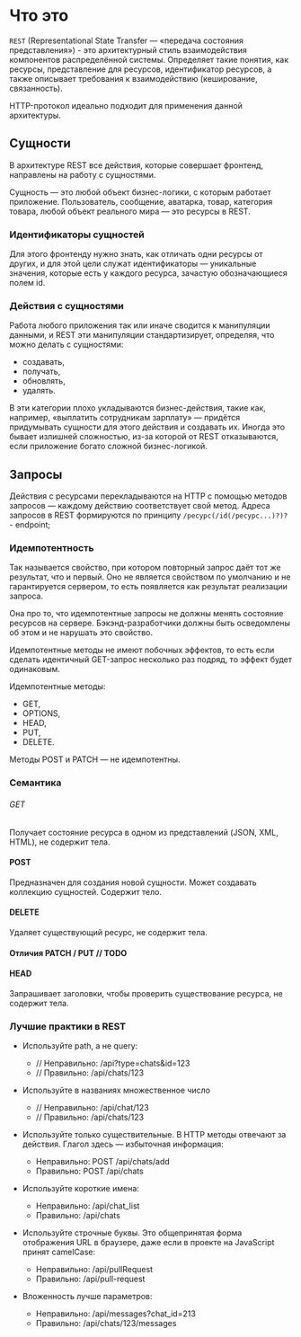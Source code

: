 # Что это

`REST` (Representational State Transfer — «передача состояния представления») - это архитектурный стиль взаимодействия компонентов распределённой системы. Определяет такие понятия, как ресурсы, представление для ресурсов, идентификатор ресурсов, а также описывает требования к взаимодействию (кеширование, связанность).

HTTP-протокол идеально подходит для применения данной архитектуры.


## Сущности

В архитектуре REST все действия, которые совершает фронтенд, направлены на работу с сущностями. 

Сущность — это любой объект бизнес-логики, с которым работает приложение. Пользователь, сообщение, аватарка, товар, категория товара, любой объект реального мира — это ресурсы в REST.


### Идентификаторы сущностей

Для этого фронтенду нужно знать, как отличать одни ресурсы от других, и для этой цели служат идентификаторы — уникальные значения, которые есть у каждого ресурса, зачастую обозначающиеся полем id.


### Действия с сущностями

Работа любого приложения так или иначе сводится к манипуляции данными, и REST эти манипуляции стандартизирует, определяя, что можно делать с сущностями:
- создавать,
- получать,
- обновлять,
- удалять.

В эти категории плохо укладываются бизнес-действия, такие как, например, «выплатить сотрудникам зарплату» — придётся придумывать сущности для этого действия и создавать их. Иногда это бывает излишней сложностью, из-за которой от REST отказываются, если приложение богато сложной бизнес-логикой.


## Запросы

Действия с ресурсами перекладываются на HTTP с помощью методов запросов — каждому действию соответствует свой метод.
Адреса запросов в REST формируются по принципу `/ресурс(/id(/ресурс...)?)?` - endpoint;


### Идемпотентность

Так называется свойство, при котором повторный запрос даёт тот же результат, что и первый. Оно не является свойством по умолчанию и не гарантируется сервером, то есть появляется как результат реализации запроса. 

Она про то, что идемпотентные запросы не должны менять состояние ресурсов на сервере. Бэкэнд-разработчики должны быть осведомлены об этом и не нарушать это свойство.

Идемпотентные методы не имеют побочных эффектов, то есть если сделать идентичный GET-запрос несколько раз подряд, то эффект будет одинаковым.

Идемпотентные методы:
- GET,
- OPTIONS,
- HEAD,
- PUT,
- DELETE.
  
Методы POST и PATCH — не идемпотентны.


### Семантика

###### GET

Получает состояние ресурса в одном из представлений (JSON, XML, HTML), не содержит тела.


####  POST

Предназначен для создания новой сущности. Может создавать коллекцию сущностей. Содержит тело.


#### DELETE

Удаляет существующий ресурс, не содержит тела.


#### Отличия PATCH / PUT // TODO


#### HEAD

Запрашивает заголовки, чтобы проверить существование ресурса, не содержит тела.


### Лучшие практики в REST

- Используйте path, а не query:
  - // Неправильно: /api?type=chats&id=123
  - // Правильно: /api/chats/123 

- Используйте в названиях множественное число
    - // Неправильно: /api/chat/123
    - // Правильно: /api/chats/123 
  
- Используйте только существительные.
В HTTP методы отвечают за действия. Глагол здесь — избыточная информация:
    - Неправильно: POST /api/chats/add
    - Правильно: POST /api/chats

- Используйте короткие имена:
    - Неправильно: /api/chat_list
    - Правильно: /api/chats
  
- Используйте строчные буквы. Это общепринятая форма отображения URL в браузере, даже если в проекте на JavaScript принят camelCase:
    - Неправильно: /api/pullRequest
    - Правильно: /api/pull-request
  
- Вложенность лучше параметров:
    - Неправильно: /api/messages?chat_id=213
    - Правильно: /api/chats/123/messages 

